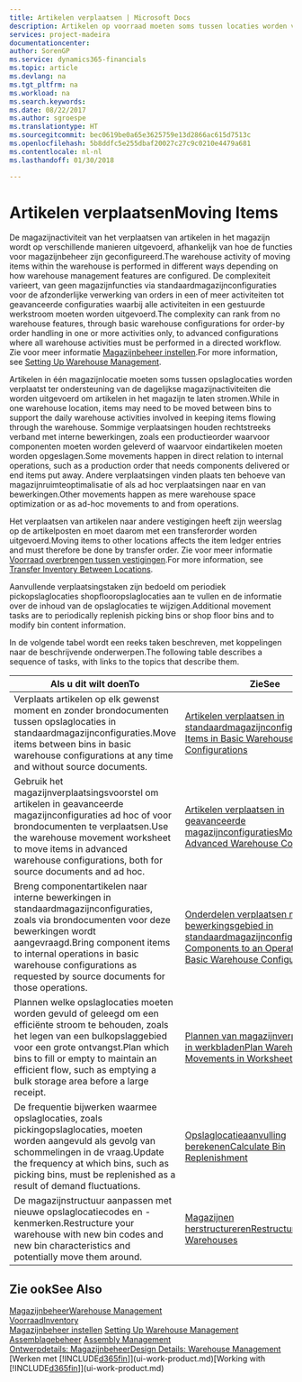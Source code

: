 ```yaml
---
title: Artikelen verplaatsen | Microsoft Docs
description: Artikelen op voorraad moeten soms tussen locaties worden verplaatst ter ondersteuning van de dagelijkse magazijnactiviteiten die worden uitgevoerd om artikelen in het magazijn te laten stromen. Sommige verplaatsingen houden rechtstreeks verband met interne bewerkingen, zoals een productieorder waarvoor componenten moeten worden geleverd of waarvoor eindartikelen moeten worden opgeslagen. Andere verplaatsingen vinden plaats ten behoeve van magazijnruimte-optimalisatie of als ad hoc verplaatsingen naar en van bewerkingen.
services: project-madeira
documentationcenter: 
author: SorenGP
ms.service: dynamics365-financials
ms.topic: article
ms.devlang: na
ms.tgt_pltfrm: na
ms.workload: na
ms.search.keywords: 
ms.date: 08/22/2017
ms.author: sgroespe
ms.translationtype: HT
ms.sourcegitcommit: bec0619be0a65e3625759e13d2866ac615d7513c
ms.openlocfilehash: 5b8ddfc5e255dbaf20027c27c9c0210e4479a681
ms.contentlocale: nl-nl
ms.lasthandoff: 01/30/2018

---
```

# <a name="moving-items"></a><span data-ttu-id="ad9e9-105">Artikelen verplaatsen</span><span class="sxs-lookup"><span data-stu-id="ad9e9-105">Moving Items</span></span>
<span data-ttu-id="ad9e9-106">De magazijnactiviteit van het verplaatsen van artikelen in het magazijn wordt op verschillende manieren uitgevoerd, afhankelijk van hoe de functies voor magazijnbeheer zijn geconfigureerd.</span><span class="sxs-lookup"><span data-stu-id="ad9e9-106">The warehouse activity of moving items within the warehouse is performed in different ways depending on how warehouse management features are configured.</span></span> <span data-ttu-id="ad9e9-107">De complexiteit varieert, van geen magazijnfuncties via standaardmagazijnconfiguraties voor de afzonderlijke verwerking van orders in een of meer activiteiten tot geavanceerde configuraties waarbij alle activiteiten in een gestuurde werkstroom moeten worden uitgevoerd.</span><span class="sxs-lookup"><span data-stu-id="ad9e9-107">The complexity can rank from no warehouse features, through basic warehouse configurations for order-by order handling in one or more activities only, to advanced configurations where all warehouse activities must be performed in a directed workflow.</span></span> <span data-ttu-id="ad9e9-108">Zie voor meer informatie [Magazijnbeheer instellen](warehouse-setup-warehouse.md).</span><span class="sxs-lookup"><span data-stu-id="ad9e9-108">For more information, see [Setting Up Warehouse Management](warehouse-setup-warehouse.md).</span></span>

<span data-ttu-id="ad9e9-109">Artikelen in één magazijnlocatie moeten soms tussen opslaglocaties worden verplaatst ter ondersteuning van de dagelijkse magazijnactiviteiten die worden uitgevoerd om artikelen in het magazijn te laten stromen.</span><span class="sxs-lookup"><span data-stu-id="ad9e9-109">While in one warehouse location, items may need to be moved between bins to support the daily warehouse activities involved in keeping items flowing through the warehouse.</span></span> <span data-ttu-id="ad9e9-110">Sommige verplaatsingen houden rechtstreeks verband met interne bewerkingen, zoals een productieorder waarvoor componenten moeten worden geleverd of waarvoor eindartikelen moeten worden opgeslagen.</span><span class="sxs-lookup"><span data-stu-id="ad9e9-110">Some movements happen in direct relation to internal operations, such as a production order that needs components delivered or end items put away.</span></span> <span data-ttu-id="ad9e9-111">Andere verplaatsingen vinden plaats ten behoeve van magazijnruimteoptimalisatie of als ad hoc verplaatsingen naar en van bewerkingen.</span><span class="sxs-lookup"><span data-stu-id="ad9e9-111">Other movements happen as mere warehouse space optimization or as ad-hoc movements to and from operations.</span></span>

<span data-ttu-id="ad9e9-112">Het verplaatsen van artikelen naar andere vestigingen heeft zijn weerslag op de artikelposten en moet daarom met een transferorder worden uitgevoerd.</span><span class="sxs-lookup"><span data-stu-id="ad9e9-112">Moving items to other locations affects the item ledger entries and must therefore be done by transfer order.</span></span> <span data-ttu-id="ad9e9-113">Zie voor meer informatie [Voorraad overbrengen tussen vestigingen](inventory-how-transfer-between-locations.md).</span><span class="sxs-lookup"><span data-stu-id="ad9e9-113">For more information, see [Transfer Inventory Between Locations](inventory-how-transfer-between-locations.md).</span></span>  

<span data-ttu-id="ad9e9-114">Aanvullende verplaatsingstaken zijn bedoeld om periodiek pickopslaglocaties shopflooropslaglocaties aan te vullen en de informatie over de inhoud van de opslaglocaties te wijzigen.</span><span class="sxs-lookup"><span data-stu-id="ad9e9-114">Additional movement tasks are to periodically replenish picking bins or shop floor bins and to modify bin content information.</span></span>  

 <span data-ttu-id="ad9e9-115">In de volgende tabel wordt een reeks taken beschreven, met koppelingen naar de beschrijvende onderwerpen.</span><span class="sxs-lookup"><span data-stu-id="ad9e9-115">The following table describes a sequence of tasks, with links to the topics that describe them.</span></span>   

|<span data-ttu-id="ad9e9-116">**Als u dit wilt doen**</span><span class="sxs-lookup"><span data-stu-id="ad9e9-116">**To**</span></span>|<span data-ttu-id="ad9e9-117">**Zie**</span><span class="sxs-lookup"><span data-stu-id="ad9e9-117">**See**</span></span>|  
|------------|-------------|  
|<span data-ttu-id="ad9e9-118">Verplaats artikelen op elk gewenst moment en zonder brondocumenten tussen opslaglocaties in standaardmagazijnconfiguraties.</span><span class="sxs-lookup"><span data-stu-id="ad9e9-118">Move items between bins in basic warehouse configurations at any time and without source documents.</span></span>|[<span data-ttu-id="ad9e9-119">Artikelen verplaatsen in standaardmagazijnconfiguraties</span><span class="sxs-lookup"><span data-stu-id="ad9e9-119">Move Items in Basic Warehouse Configurations</span></span>](warehouse-how-to-move-items-ad-hoc-in-basic-warehousing.md)|
|<span data-ttu-id="ad9e9-120">Gebruik het magazijnverplaatsingsvoorstel om artikelen in geavanceerde magazijnconfiguraties ad hoc of voor brondocumenten te verplaatsen.</span><span class="sxs-lookup"><span data-stu-id="ad9e9-120">Use the warehouse movement worksheet to move items in advanced warehouse configurations, both for source documents and ad hoc.</span></span>|[<span data-ttu-id="ad9e9-121">Artikelen verplaatsen in geavanceerde magazijnconfiguraties</span><span class="sxs-lookup"><span data-stu-id="ad9e9-121">Move Items in Advanced Warehouse Configurations</span></span>](warehouse-how-to-move-items-in-advanced-warehousing.md)|  
|<span data-ttu-id="ad9e9-122">Breng componentartikelen naar interne bewerkingen in standaardmagazijnconfiguraties, zoals via brondocumenten voor deze bewerkingen wordt aangevraagd.</span><span class="sxs-lookup"><span data-stu-id="ad9e9-122">Bring component items to internal operations in basic warehouse configurations as requested by source documents for those operations.</span></span>|[<span data-ttu-id="ad9e9-123">Onderdelen verplaatsen naar een bewerkingsgebied in standaardmagazijnconfiguraties</span><span class="sxs-lookup"><span data-stu-id="ad9e9-123">Move Components to an Operation Area in Basic Warehouse Configurations</span></span>](warehouse-how-to-move-components-to-an-operation-area-in-basic-warehousing.md)|
|<span data-ttu-id="ad9e9-124">Plannen welke opslaglocaties moeten worden gevuld of geleegd om een efficiënte stroom te behouden, zoals het legen van een bulkopslaggebied voor een grote ontvangst.</span><span class="sxs-lookup"><span data-stu-id="ad9e9-124">Plan which bins to fill or empty to maintain an efficient flow, such as emptying a bulk storage area before a large receipt.</span></span>|[<span data-ttu-id="ad9e9-125">Plannen van magazijnverplaatsingen in werkbladen</span><span class="sxs-lookup"><span data-stu-id="ad9e9-125">Plan Warehouse Movements in Worksheets</span></span>](warehouse-how-to-plan-warehouse-movements-in-worksheets.md)|
|<span data-ttu-id="ad9e9-126">De frequentie bijwerken waarmee opslaglocaties, zoals pickingopslaglocaties, moeten worden aangevuld als gevolg van schommelingen in de vraag.</span><span class="sxs-lookup"><span data-stu-id="ad9e9-126">Update the frequency at which bins, such as picking bins, must be replenished as a result of demand fluctuations.</span></span>|[<span data-ttu-id="ad9e9-127">Opslaglocatieaanvulling berekenen</span><span class="sxs-lookup"><span data-stu-id="ad9e9-127">Calculate Bin Replenishment</span></span>](warehouse-how-to-calculate-bin-replenishment.md)|
|<span data-ttu-id="ad9e9-128">De magazijnstructuur aanpassen met nieuwe opslaglocatiecodes en -kenmerken.</span><span class="sxs-lookup"><span data-stu-id="ad9e9-128">Restructure your warehouse with new bin codes and new bin characteristics and potentially move them around.</span></span>|[<span data-ttu-id="ad9e9-129">Magazijnen herstructureren</span><span class="sxs-lookup"><span data-stu-id="ad9e9-129">Restructure Warehouses</span></span>](warehouse-how-to-restructure-warehouses.md)|  

## <a name="see-also"></a><span data-ttu-id="ad9e9-130">Zie ook</span><span class="sxs-lookup"><span data-stu-id="ad9e9-130">See Also</span></span>  
[<span data-ttu-id="ad9e9-131">Magazijnbeheer</span><span class="sxs-lookup"><span data-stu-id="ad9e9-131">Warehouse Management</span></span>](warehouse-manage-warehouse.md)  
[<span data-ttu-id="ad9e9-132">Voorraad</span><span class="sxs-lookup"><span data-stu-id="ad9e9-132">Inventory</span></span>](inventory-manage-inventory.md)  
<span data-ttu-id="ad9e9-133">[Magazijnbeheer instellen](warehouse-setup-warehouse.md)   </span><span class="sxs-lookup"><span data-stu-id="ad9e9-133">[Setting Up Warehouse Management](warehouse-setup-warehouse.md)   </span></span>  
<span data-ttu-id="ad9e9-134">[Assemblagebeheer](assembly-assemble-items.md)  </span><span class="sxs-lookup"><span data-stu-id="ad9e9-134">[Assembly Management](assembly-assemble-items.md)  </span></span>  
[<span data-ttu-id="ad9e9-135">Ontwerpdetails: Magazijnbeheer</span><span class="sxs-lookup"><span data-stu-id="ad9e9-135">Design Details: Warehouse Management</span></span>](design-details-warehouse-management.md)  
<span data-ttu-id="ad9e9-136">[Werken met [!INCLUDE[d365fin](includes/d365fin_md.md)]](ui-work-product.md)</span><span class="sxs-lookup"><span data-stu-id="ad9e9-136">[Working with [!INCLUDE[d365fin](includes/d365fin_md.md)]](ui-work-product.md)</span></span>

